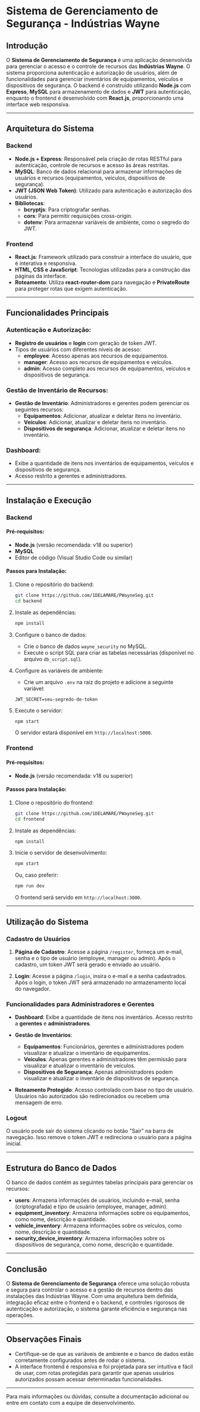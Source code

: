 # Sistema de Gerenciamento de Segurança - Indústrias Wayne

## Introdução

O **Sistema de Gerenciamento de Segurança** é uma aplicação desenvolvida para gerenciar o acesso e o controle de recursos das **Indústrias Wayne**. O sistema proporciona autenticação e autorização de usuários, além de funcionalidades para gerenciar inventários de equipamentos, veículos e dispositivos de segurança. O backend é construído utilizando **Node.js** com **Express**, **MySQL** para armazenamento de dados e **JWT** para autenticação, enquanto o frontend é desenvolvido com **React.js**, proporcionando uma interface web responsiva.

---

## Arquitetura do Sistema

### Backend
- **Node.js + Express**: Responsável pela criação de rotas RESTful para autenticação, controle de recursos e acesso às áreas restritas.
- **MySQL**: Banco de dados relacional para armazenar informações de usuários e recursos (equipamentos, veículos, dispositivos de segurança).
- **JWT (JSON Web Token)**: Utilizado para autenticação e autorização dos usuários.
- **Bibliotecas**:
  - **bcryptjs**: Para criptografar senhas.
  - **cors**: Para permitir requisições cross-origin.
  - **dotenv**: Para armazenar variáveis de ambiente, como o segredo do JWT.

### Frontend
- **React.js**: Framework utilizado para construir a interface do usuário, que é interativa e responsiva.
- **HTML, CSS e JavaScript**: Tecnologias utilizadas para a construção das páginas da interface.
- **Roteamento**: Utiliza **react-router-dom** para navegação e **PrivateRoute** para proteger rotas que exigem autenticação.

---

## Funcionalidades Principais

### Autenticação e Autorização:
- **Registro de usuários** e **login** com geração de token JWT.
- Tipos de usuários com diferentes níveis de acesso:
  - **employee**: Acesso apenas aos recursos de equipamentos.
  - **manager**: Acesso aos recursos de equipamentos e veículos.
  - **admin**: Acesso completo aos recursos de equipamentos, veículos e dispositivos de segurança.

### Gestão de Inventário de Recursos:
- **Gestão de Inventário**: Administradores e gerentes podem gerenciar os seguintes recursos:
  - **Equipamentos**: Adicionar, atualizar e deletar itens no inventário.
  - **Veículos**: Adicionar, atualizar e deletar itens no inventário.
  - **Dispositivos de segurança**: Adicionar, atualizar e deletar itens no inventário.

### Dashboard:
- Exibe a quantidade de itens nos inventários de equipamentos, veículos e dispositivos de segurança.
- Acesso restrito a gerentes e administradores.

---

## Instalação e Execução

### Backend
#### Pré-requisitos:
- **Node.js** (versão recomendada: v18 ou superior)
- **MySQL**
- Editor de código (Visual Studio Code ou similar)

#### Passos para Instalação:

1. Clone o repositório do backend:
    ```bash
    git clone https://github.com/1DELAMARE/PWayneSeg.git
    cd backend
    ```

2. Instale as dependências:
    ```bash
    npm install
    ```

3. Configure o banco de dados:
    - Crie o banco de dados `wayne_security` no MySQL.
    - Execute o script SQL para criar as tabelas necessárias (disponível no arquivo `db_script.sql`).

4. Configure as variáveis de ambiente:
    - Crie um arquivo `.env` na raiz do projeto e adicione a seguinte variável:
    ```env
    JWT_SECRET=seu-segredo-de-token
    ```

5. Execute o servidor:
    ```bash
    npm start
    ```
    O servidor estará disponível em `http://localhost:5000`.

### Frontend
#### Pré-requisitos:
- **Node.js** (versão recomendada: v18 ou superior)

#### Passos para Instalação:

1. Clone o repositório do frontend:
    ```bash
    git clone https://github.com/1DELAMARE/PWayneSeg.git
    cd frontend
    ```

2. Instale as dependências:
    ```bash
    npm install
    ```

3. Inicie o servidor de desenvolvimento:
    ```bash
    npm start
    ```
    Ou, caso preferir:
    ```bash
    npm run dev
    ```
    O frontend será servido em `http://localhost:3000`.

---

## Utilização do Sistema

### Cadastro de Usuários

1. **Página de Cadastro**: 
   Acesse a página `/register`, forneça um e-mail, senha e o tipo de usuário (employee, manager ou admin).
   Após o cadastro, um token JWT será gerado e enviado ao usuário.

2. **Login**: 
   Acesse a página `/login`, insira o e-mail e a senha cadastrados. Após o login, o token JWT será armazenado no armazenamento local do navegador.

### Funcionalidades para Administradores e Gerentes

- **Dashboard**: 
  Exibe a quantidade de itens nos inventários. Acesso restrito a **gerentes** e **administradores**.
  
- **Gestão de Inventários**:
  - **Equipamentos**: Funcionários, gerentes e administradores podem visualizar e atualizar o inventário de equipamentos.
  - **Veículos**: Apenas gerentes e administradores têm permissão para visualizar e atualizar o inventário de veículos.
  - **Dispositivos de Segurança**: Apenas administradores podem visualizar e atualizar o inventário de dispositivos de segurança.

- **Roteamento Protegido**:
  Acesso controlado com base no tipo de usuário. Usuários não autorizados são redirecionados ou recebem uma mensagem de erro.

### Logout
O usuário pode sair do sistema clicando no botão "Sair" na barra de navegação. Isso remove o token JWT e redireciona o usuário para a página inicial.

---

## Estrutura do Banco de Dados

O banco de dados contém as seguintes tabelas principais para gerenciar os recursos:

- **users**: Armazena informações de usuários, incluindo e-mail, senha (criptografada) e tipo de usuário (employee, manager, admin).
- **equipment_inventory**: Armazena informações sobre os equipamentos, como nome, descrição e quantidade.
- **vehicle_inventory**: Armazena informações sobre os veículos, como nome, descrição e quantidade.
- **security_device_inventory**: Armazena informações sobre os dispositivos de segurança, como nome, descrição e quantidade.

---

## Conclusão

O **Sistema de Gerenciamento de Segurança** oferece uma solução robusta e segura para controlar o acesso e a gestão de recursos dentro das instalações das Indústrias Wayne. Com uma arquitetura bem definida, integração eficaz entre o frontend e o backend, e controles rigorosos de autenticação e autorização, o sistema garante eficiência e segurança nas operações.

---

## Observações Finais

- Certifique-se de que as variáveis de ambiente e o banco de dados estão corretamente configurados antes de rodar o sistema.
- A interface frontend é responsiva e foi projetada para ser intuitiva e fácil de usar, com rotas protegidas para garantir que apenas usuários autorizados possam acessar determinadas funcionalidades.

---

Para mais informações ou dúvidas, consulte a documentação adicional ou entre em contato com a equipe de desenvolvimento.

